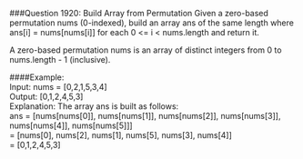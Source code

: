 ###Question 1920: Build Array from Permutation
Given a zero-based permutation nums (0-indexed), build an array ans of the same length where ans[i] = nums[nums[i]] for each 0 <= i < nums.length and return it.

A zero-based permutation nums is an array of distinct integers from 0 to nums.length - 1 (inclusive).  
  
####Example:  
Input: nums = [0,2,1,5,3,4]  
Output: [0,1,2,4,5,3]  
Explanation: The array ans is built as follows:  
ans = [nums[nums[0]], nums[nums[1]], nums[nums[2]], nums[nums[3]], nums[nums[4]], nums[nums[5]]]  
= [nums[0], nums[2], nums[1], nums[5], nums[3], nums[4]]  
= [0,1,2,4,5,3]